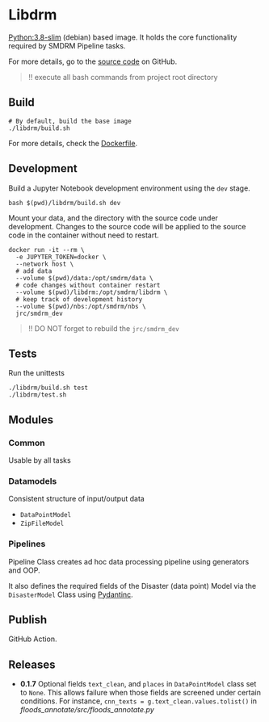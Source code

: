 # Libdrm

[Python:3.8-slim]() (debian) based image.
It holds the core functionality required by SMDRM Pipeline tasks.

For more details, go to the [source code](https://github.com/panc86/smdrm/tree/master/libdrm) on GitHub.

> :bangbang: execute all bash commands from project root directory

## Build

```shell
# By default, build the base image
./libdrm/build.sh
```

For more details, check the [Dockerfile](Dockerfile).


## Development

Build a Jupyter Notebook development environment using the `dev` stage.

```shell
bash $(pwd)/libdrm/build.sh dev
```

Mount your data, and the directory with the source code under development.
Changes to the source code will be applied to the source code in the container
without need to restart.

```shell
docker run -it --rm \
  -e JUPYTER_TOKEN=docker \
  --network host \
  # add data
  --volume $(pwd)/data:/opt/smdrm/data \
  # code changes without container restart
  --volume $(pwd)/libdrm:/opt/smdrm/libdrm \
  # keep track of development history
  --volume $(pwd)/nbs:/opt/smdrm/nbs \
  jrc/smdrm_dev
```

> :bangbang: DO NOT forget to rebuild the `jrc/smdrm_dev`

## Tests

Run the unittests

```shell
./libdrm/build.sh test
./libdrm/test.sh
```

## Modules

### Common

Usable by all tasks

### Datamodels

Consistent structure of input/output data

* `DataPointModel`
* `ZipFileModel`

<!-- ### Elastic

This module contains a custom ElasticSearch Client that performs the following API operations:
* create index template
* create/delete index
* add document
* add document batch

It also contains the ElasticSearch Template Mappings definition to set the data structure of indexed data points. -->

### Pipelines

Pipeline Class creates ad hoc data processing pipeline using generators and OOP.

It also defines the required fields of the Disaster (data point) Model via
the `DisasterModel` Class using [Pydantinc](https://pydantic-docs.helpmanual.io/).


## Publish

GitHub Action.


## Releases

- **0.1.7**
  Optional fields `text_clean`, and `places` in `DataPointModel` class set to `None`.
  This allows failure when those fields are screened under certain conditions.
  For instance, `cnn_texts = g.text_clean.values.tolist()` in
  _floods_annotate/src/floods_annotate.py_
